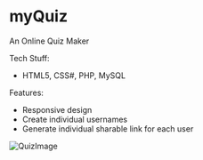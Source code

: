 # myQuiz
An Online Quiz Maker

Tech Stuff:
- HTML5, CSS#, PHP, MySQL

Features:
- Responsive design
- Create individual usernames
- Generate individual sharable link for each user

![QuizImage](https://github.com/user-attachments/assets/7fb90962-b905-4354-843f-ab46f56a344a)
